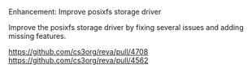 Enhancement: Improve posixfs storage driver

Improve the posixfs storage driver by fixing several issues and adding missing features. 

https://github.com/cs3org/reva/pull/4708
https://github.com/cs3org/reva/pull/4562
